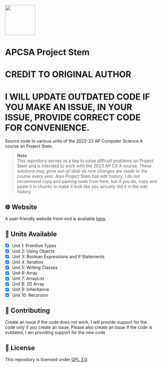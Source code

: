 <p><img src="https://raw.githubusercontent.com/ricky8k/APCSA-ProjectStem/main/docs/static/icon.png" width="100"></p>

# APCSA Project Stem

# CREDIT TO ORIGINAL AUTHOR
# I WILL UPDATE OUTDATED CODE IF YOU MAKE AN ISSUE, IN YOUR ISSUE, PROVIDE CORRECT CODE FOR CONVENIENCE. 

Source code to various units of the 2022-23 AP Computer Science A course on Project Stem.

> **Note**  
> This repository serves as a key to solve difficult problems on Project Stem and is intended to work with the 2023 AP CS A course. *These solutions may grow out-of-date as new changes are made to the course every year.*
> Also Project Stem has edit history, I do not recommend copy and pasting code from here, but if you do, copy and paste it in chunks to make it look like you actually did it in the edit history

## 🌐 Website

A user-friendly website front-end is available [here](https://ricky8k.github.io/APCSA-ProjectStem/).
  
## 📃 Units Available

- [X] Unit 1: Primitive Types
- [X] Unit 2: Using Objects
- [X] Unit 3: Boolean Expressions and If Statements
- [X] Unit 4: Iteration
- [X] Unit 5: Writing Classes
- [X] Unit 6: Array
- [X] Unit 7: ArrayList
- [X] Unit 8: 2D Array
- [X] Unit 9: Inheritance
- [X] Unit 10: Recursion

## 📝 Contributing

Create an issue if the code does not work, I will provide support for the code only if you create an issue, 
Please also create an issue if the code is outdated, I am providing support for the new code

## 📜 License

This repository is licensed under [GPL 3.0](https://raw.githubusercontent.com/ricky8k/APCSA-ProjectStem/main/LICENSE).
